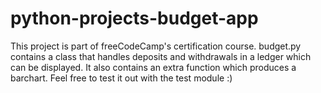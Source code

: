 # python-projects-budget-app
This project is part of freeCodeCamp's certification course. budget.py contains a class that handles deposits and withdrawals in a ledger which can be displayed. It also contains an extra function which produces a barchart. Feel free to test it out with the test module :)

